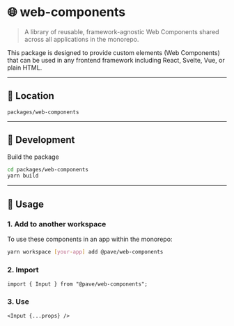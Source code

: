 # 🌐 web-components

> A library of reusable, framework-agnostic Web Components shared across all applications in the monorepo.

This package is designed to provide custom elements (Web Components) that can be used in any frontend framework including React, Svelte, Vue, or plain HTML.

---

## 📁 Location

`packages/web-components`

---

## 🔨 Development

Build the package

```bash
cd packages/web-components
yarn build
```

---

## 🚀 Usage

### 1. Add to another workspace

To use these components in an app within the monorepo:

```bash
yarn workspace [your-app] add @pave/web-components
```

### 2. Import

```tsx
import { Input } from "@pave/web-components";
```

### 3. Use

```tsx
<Input {...props} />
```
